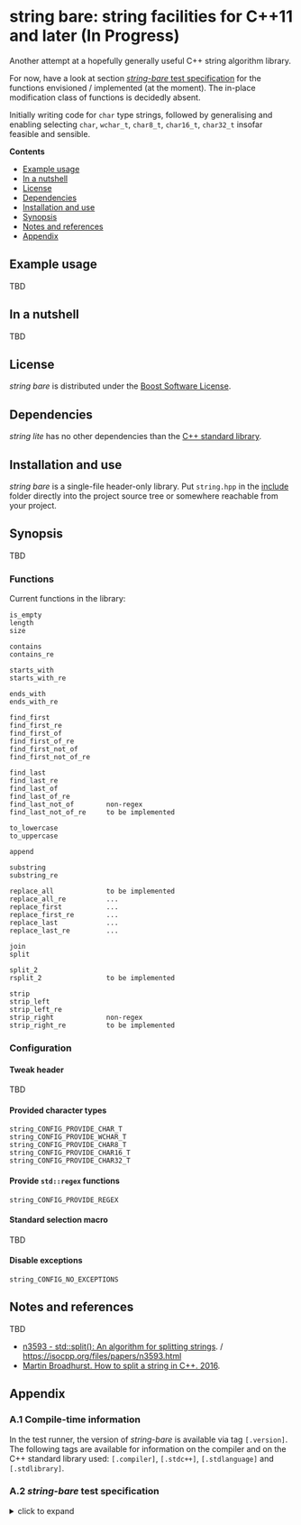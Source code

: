 # string bare: string facilities for C++11 and later (In Progress)

Another attempt at a hopefully generally useful C++ string algorithm library.

For now, have a look at section [*string-bare* test specification](#a2) for the functions envisioned / implemented (at the moment). The in-place modification class of functions is decidedly absent.

Initially writing code for `char` type strings, followed by generalising and enabling selecting `char`, `wchar_t`, `char8_t`, `char16_t`, `char32_t` insofar feasible and sensible.

**Contents**  

- [Example usage](#example-usage)
- [In a nutshell](#in-a-nutshell)
- [License](#license)
- [Dependencies](#dependencies)
- [Installation and use](#installation-and-use)
- [Synopsis](#synopsis)
- [Notes and references](#notes-and-references)
- [Appendix](#appendix)


## Example usage

TBD

## In a nutshell

TBD

## License

*string bare* is distributed under the [Boost Software License](https://github.com/martinmoene/bit-lite/blob/master/LICENSE.txt).

## Dependencies

*string lite* has no other dependencies than the [C++ standard library](http://en.cppreference.com/w/cpp/header).

## Installation and use

*string bare* is a single-file header-only library. Put `string.hpp` in the [include](include) folder directly into the project source tree or somewhere reachable from your project.

## Synopsis

TBD

### Functions

<!-- string-main.t.exe -l @ | cut --delimiter=: -f 1 |sort |uniq |clip -->
Current functions in the library:

```
is_empty
length
size

contains
contains_re

starts_with
starts_with_re

ends_with
ends_with_re

find_first
find_first_re
find_first_of
find_first_of_re
find_first_not_of
find_first_not_of_re

find_last
find_last_re
find_last_of
find_last_of_re
find_last_not_of        non-regex
find_last_not_of_re     to be implemented

to_lowercase
to_uppercase

append

substring
substring_re

replace_all             to be implemented
replace_all_re          ...
replace_first           ...
replace_first_re        ...
replace_last            ...
replace_last_re         ...

join
split

split_2
rsplit_2                to be implemented

strip
strip_left
strip_left_re
strip_right             non-regex
strip_right_re          to be implemented
```

### Configuration

#### Tweak header

TBD

#### Provided character types

```
string_CONFIG_PROVIDE_CHAR_T
string_CONFIG_PROVIDE_WCHAR_T
string_CONFIG_PROVIDE_CHAR8_T
string_CONFIG_PROVIDE_CHAR16_T
string_CONFIG_PROVIDE_CHAR32_T
```

#### Provide `std::regex` functions

```
string_CONFIG_PROVIDE_REGEX
```

#### Standard selection macro

TBD

#### Disable exceptions

```
string_CONFIG_NO_EXCEPTIONS
```

## Notes and references

TBD

- [n3593 - std::split(): An algorithm for splitting strings](http://wg21.link/n3593). / https://isocpp.org/files/papers/n3593.html
- [Martin Broadhurst. How to split a string in C++. 2016](http://www.martinbroadhurst.com/how-to-split-a-string-in-c.html).

## Appendix

<a id="a1"></a>
### A.1 Compile-time information

In the test runner, the version of *string-bare* is available via tag `[.version]`. The following tags are available for information on the compiler and on the C++ standard library used: `[.compiler]`, `[.stdc++]`, `[.stdlanguage]` and `[.stdlibrary]`.

<a id="a2"></a>
### A.2 *string-bare* test specification

<details>
<summary>click to expand</summary>
<p>

```
length: length of given string - char *
length: length of given string - std::string
size: length of given string - char *
size: length of given string - std::string
is_empty: true if string is empty - char *
is_empty: true if string is empty - string
contains: true if string contains sub string - string-char
contains: true if string contains sub string - string-char*
contains: true if string contains sub string - string-string
contains: true if string contains sub string - string-string_view
contains: true if string contains sub string - string_view-string_view
contains: true if string contains regular expression - string-std::regex
contains_re: true if string contains regular expression - string-char*
starts_with: true if string starts with sub string - string-char
starts_with: true if string starts with sub string - string-char*
starts_with: true if string starts with sub string - string-string
starts_with: true if string starts with sub string - string-string_view
starts_with: true if string starts with sub string - string_view-string_view
starts_with: true if string starts with regular expression - string-std::regex
starts_with_re: true if string starts with regular expression - string-char*
ends_with: true if string ends with sub string - string-char
ends_with: true if string ends with sub string - string-char*
ends_with: true if string ends with sub string - string-string
ends_with: true if string ends with sub string - string-string_view
ends_with: true if string ends with sub string - string_view-string_view
ends_with: true if string ends with regular expression - string-std::regex
ends_with_re: true if string ends with regular expression - string-char*
find_first: position of sub string in string - string-char
find_first: position of sub string in string - string-char*
find_first: position of sub string in string - string-string
find_first: position of sub string in string - string-string_view
find_first: position of sub string in string_view - string_view-string_view
find_first: position of regex in string: string-std::regex
find_first_re: position of regex in string: string-char*
find_last: position of sub string in string - string-char
find_last: position of sub string in string - string-char*
find_last: position of sub string in string - string-string
find_last: position of sub string in string - string-string_view
find_last: position of sub string in string_view - string_view-string_view
find_last: position of regex in string: string-std::regex
find_last_re: position of regex in string: string-char*
find_first_of: position of character in set in string - char*-char*
find_first_of: position of character in set in string - string-char*
find_first_of: position of character in set in string - string-string
find_first_of: position of character in set in string: string-std::regex
find_first_of_re: position of character in set in string: string-char*
find_last_of: position of character in set in string - char*-char*
find_last_of: position of character in set in string - string-char*
find_last_of: position of character in set in string - string-string
find_last_of: position of character in set in string: string-std::regex
find_last_of_re: position of character in set in string: string-char*
find_first_not_of: position of character in set in string - char*-char*
find_first_not_of: position of character in set in string - string-char*
find_first_not_of: position of character in set in string - string-string
find_first_not_of: position of character in set in string: optionally use find_first_of([^...]): string-std::regex
find_first_not_of_re: position of character in set in string: optionally use find_first_of_re([^...]): string-char*
find_last_not_of: position of character in set in string - char*-char*
find_last_not_of: position of character in set in string - string-char*
find_last_not_of: position of character in set in string - string-string
find_last_not_of: position of character in set in string: optionally use find_last_of([^...]): string-std::regex[.TODO]
find_last_not_of_re: position of character in set in string: optionally find_last_of_re([^...]): string-char*[.TODO]
to_lowercase: Return string in lowercase - char*
to_lowercase: Return string in lowercase - string
to_lowercase: Return string in lowercase - string_view
to_uppercase: Return string in uppercase - char*
to_uppercase: Return string in uppercase - string
to_uppercase: Return string in uppercase - string_view
append: Return string with second string append to first string - string-char*
append: Return string with second string append to first string - string-string
append: Return string with second string append to first string - string-string_view
substring: Return substring given position and length - char*-pos
substring: Return substring given position and length - string-pos
substring: Return substring given position and length - string_view-pos
substring: Return substring given regex - string-regex
substring_re: Return substring given regex - string-char*
strip_left: Remove characters in set from left of string [" \t\n"] - C-string
strip_left: Remove characters in set from left of string [" \t\n"] - string
strip_left: Remove characters in set from left of string [" \t\n"] - other
strip_left: Remove characters in regex from left of string - string-regex
strip_left_re: Remove characters in regex from left of string - string-char*
strip_right: Remove characters in set from right of string [" \t\n"] - string
strip_right: Remove characters in set from right of string [" \t\n"] - other
strip_right: Remove characters in regex from right of string - string-regex[.TODO]
strip_right_re: Remove characters in regex from right of string - string-char*[.TODO]
strip: Remove characters in set from left and right of string [" \t\n"] - string
strip: Remove characters in set from left and right of string [" \t\n"] - other
strip: Remove characters in regex from left and right of string - string-regex[.TODO]
strip_re: Remove characters in regex from left and right of string - string-char*[.TODO]
string_view: ...[.TODO]
replace_all: Return string with all occurrences of sub string changed - char*-char*[.TODO]
replace_all: Return string with all occurrences of sub string changed - string-string[.TODO]
replace_all: Return string with all occurrences of sub string changed - string-string_view[.TODO]
replace_all: Return string with all occurrences of regex changed - string-regex[.TODO]
replace_all_re: Return string with all occurrences of regex changed - string-char*[.TODO]
replace_first: Return string with first occurrence of sub string changed - char*-char*[.TODO]
replace_first: Return string with first occurrence of sub string changed - string-string[.TODO]
replace_first: Return string with first occurrence of sub string changed - string-string_view[.TODO]
replace_first: Return string with first occurrence of sub string changed - string_view-string_view[.TODO]
replace_first: Return string with first occurrence of regex changed - string-regex[.TODO]
replace_first_re: Return string with first occurrence of regex changed - string-char*[.TODO]
replace_last: Return string with last occurrence of sub string changed - char*-char*[.TODO]
replace_last: Return string with last occurrence of sub string changed - string-string[.TODO]
replace_last: Return string with last occurrence of sub string changed - string-string_view[.TODO]
replace_last: Return string with last occurrence of sub string changed - string_view-string_view[.TODO]
replace_last: Return string with last occurrence of regex changed - string-regex[.TODO]
replace_last_re: Return string with last occurrence of regex changed - string-char*[.TODO]
join: Join strings from collection into a string separated by given separator
split: Split string into vector of string_view given delimiter - literal_delimiter
split_2: Split string into two-element tuple given delimiter - forward - xxx_delimiter
rsplit_2: Split string into two-element tuple given delimiter - reverse - xxx_delimiter
tweak header: Reads tweak header if supported [tweak]
```

</p>
</details>
